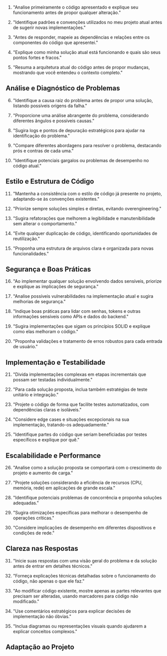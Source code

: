 1. "Analise primeiramente o código apresentado e explique seu funcionamento antes de propor qualquer alteração."

2. "Identifique padrões e convenções utilizados no meu projeto atual antes de sugerir novas implementações."

3. "Antes de responder, mapeie as dependências e relações entre os componentes do código que apresentei."

4. "Explique como minha solução atual está funcionando e quais são seus pontos fortes e fracos."

5. "Resuma a arquitetura atual do código antes de propor mudanças, mostrando que você entendeu o contexto completo."

## Análise e Diagnóstico de Problemas

6. "Identifique a causa raiz do problema antes de propor uma solução, listando possíveis origens da falha."

7. "Proporcione uma análise abrangente do problema, considerando diferentes ângulos e possíveis causas."

8. "Sugira logs e pontos de depuração estratégicos para ajudar na identificação do problema."

9. "Compare diferentes abordagens para resolver o problema, destacando prós e contras de cada uma."

10. "Identifique potenciais gargalos ou problemas de desempenho no código atual."

## Estilo e Estrutura de Código

11. "Mantenha a consistência com o estilo de código já presente no projeto, adaptando-se às convenções existentes."

12. "Priorize sempre soluções simples e diretas, evitando overengineering."

13. "Sugira refatorações que melhorem a legibilidade e manutenibilidade sem alterar o comportamento."

14. "Evite qualquer duplicação de código, identificando oportunidades de reutilização."

15. "Proponha uma estrutura de arquivos clara e organizada para novas funcionalidades."

## Segurança e Boas Práticas

16. "Ao implementar qualquer solução envolvendo dados sensíveis, priorize e explique as implicações de segurança."

17. "Analise possíveis vulnerabilidades na implementação atual e sugira melhorias de segurança."

18. "Indique boas práticas para lidar com senhas, tokens e outras informações sensíveis como APIs e dados do backend."

19. "Sugira implementações que sigam os princípios SOLID e explique como elas melhoram o código."

20. "Proponha validações e tratamento de erros robustos para cada entrada de usuário."

## Implementação e Testabilidade

21. "Divida implementações complexas em etapas incrementais que possam ser testadas individualmente."

22. "Para cada solução proposta, inclua também estratégias de teste unitário e integração."

23. "Projete o código de forma que facilite testes automatizados, com dependências claras e isoláveis."

24. "Considere edge cases e situações excepcionais na sua implementação, tratando-os adequadamente."

25. "Identifique partes do código que seriam beneficiadas por testes específicos e explique por quê."

## Escalabilidade e Performance

26. "Analise como a solução proposta se comportará com o crescimento do projeto e aumento de carga."

27. "Projete soluções considerando a eficiência de recursos (CPU, memória, rede) em aplicações de grande escala."

28. "Identifique potenciais problemas de concorrência e proponha soluções adequadas."

29. "Sugira otimizações específicas para melhorar o desempenho de operações críticas."

30. "Considere implicações de desempenho em diferentes dispositivos e condições de rede."

## Clareza nas Respostas

31. "Inicie suas respostas com uma visão geral do problema e da solução antes de entrar em detalhes técnicos."

32. "Forneça explicações técnicas detalhadas sobre o funcionamento do código, não apenas o que ele faz."

33. "Ao modificar código existente, mostre apenas as partes relevantes que precisam ser alteradas, usando marcadores para código não modificado."

34. "Use comentários estratégicos para explicar decisões de implementação não óbvias."

35. "Inclua diagramas ou representações visuais quando ajudarem a explicar conceitos complexos."

## Adaptação ao Projeto